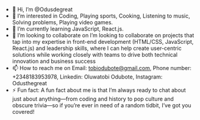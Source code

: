 - 👋 Hi, I’m @Odusdegreat
- 👀 I’m interested in Coding, Playing sports, Cooking, Listening to music, Solving problems, Playing video games.
- 🌱 I’m currently learning JavaScript, React.js.
- 💞️ I’m looking to collaborate on I’m looking to collaborate on projects that tap into my expertise in front-end development (HTML/CSS, JavaScript, React.js) and leadership skills, where I can help create user-centric solutions while working closely with teams to drive both technical innovation and business success
- 📫 How to reach me on Email: tobiodubote@gmail.com, Phone number: +2348183953978, Linkedin: Oluwatobi Odubote, Instagram: Odusthegreat
- ⚡ Fun fact: A fun fact about me is that I’m always ready to chat about just about anything—from coding and history to pop culture and obscure trivia—so if you’re ever in need of a random tidbit, I’ve got you covered!

<!---
Odusdegreat/Odusdegreat is a ✨ special ✨ repository because its `README.md` (this file) appears on your GitHub profile.
You can click the Preview link to take a look at your changes.
--->
